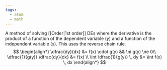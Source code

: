 ```yaml
---
tags:
  - atom
  - math
---
```

A method of solving [[Order|1st order]] DEs where the derivative is the product of a function of the dependent variable ($y$) and a function of the independent variable ($x$). This uses the reverse chain rule. 
$$
\begin{align*}
	\dfrac{dy}{dx} &= f(x) \cdot g(y) && \ni g(y) \ne 0\\
	\dfrac{1}{g(y)} \dfrac{dy}{dx} &= f(x) \\
	\int \dfrac{1}{g(y)} \, dy &= \int f(x) \, dx
\end{align*}
$$